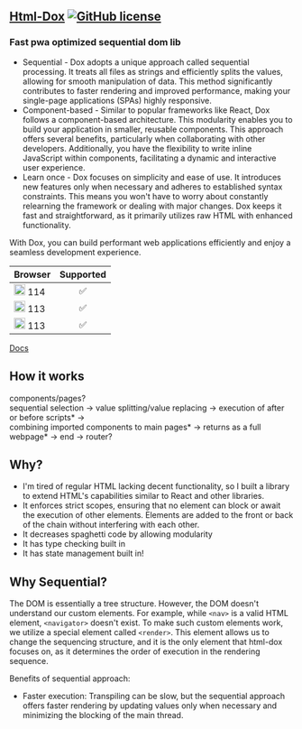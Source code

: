 ## [Html-Dox](https://malikwhitten67.github.io/html-dox/) [![GitHub license](https://img.shields.io/badge/license-MIT-blue.svg)](https://github.com/MalikWhitten67/html-dox/blob/main/LICENSE)

### Fast pwa optimized sequential dom lib

* Sequential - Dox adopts a unique approach called sequential processing. It treats all files as strings and efficiently splits the values, allowing for smooth manipulation of data. This method significantly contributes to faster rendering and improved performance, making your single-page applications (SPAs) highly responsive.
* Component-based - Similar to popular frameworks like React, Dox follows a component-based architecture. This modularity enables you to build your application in smaller, reusable components. This approach offers several benefits, particularly when collaborating with other developers. Additionally, you have the flexibility to write inline JavaScript within components, facilitating a dynamic and interactive user experience.
* Learn once - Dox focuses on simplicity and ease of use. It introduces new features only when necessary and adheres to established syntax constraints. This means you won't have to worry about constantly relearning the framework or dealing with major changes. Dox keeps it fast and straightforward, as it primarily utilizes raw HTML with enhanced functionality.

With Dox, you can build performant web applications efficiently and enjoy a seamless development experience.


| Browser       |  Supported    | 
| ------------- |:-------------:| 
| <img src="https://th.bing.com/th/id/R.4c5dfa7ec90d6208a2a2e33adbd7c633?rik=cYlZy1p%2f4TEJGQ&riu=http%3a%2f%2f1000logos.net%2fwp-content%2fuploads%2f2017%2f08%2fChrome-Logo.png&ehk=qTc576MkpOTyH91AwsOr6MD868AywziPFN3Z2RxOFWQ%3d&risl=&pid=ImgRaw&r=0" width="20"> 114     | ✅|   
|<img src="https://cdn.freebiesupply.com/logos/large/2x/firefox-logo-png-transparent.png" width="20"> 113   | ✅     |   
| <img src="https://th.bing.com/th/id/R.15317f39b369ebfe56a357aaea4860ab?rik=i1CnFnr0QPpDYg&pid=ImgRaw&r=0" width="20"> 113 | ✅      |    

[Docs](https://github.com/MalikWhitten67/html-dox/wiki)

## How it works
components/pages?  
sequential selection → 
value splitting/value replacing →
execution of after or before scripts* →  
combining imported components to main pages* → 
returns as a full webpage* → end → router?

## Why?



- I'm tired of regular HTML lacking decent functionality, so I built a library to extend HTML's capabilities similar to React and other libraries.
- It enforces strict scopes, ensuring that no element can block or await the execution of other elements. Elements are added to the front or back of the chain without interfering with each other.
- It decreases spaghetti code by allowing modularity
- It has type checking built in
- It has state management built in!

## Why Sequential?

The DOM is essentially a tree structure. However, the DOM doesn't understand our custom elements. For example, while `<nav>` is a valid HTML element, `<navigator>` doesn't exist. To make such custom elements work, we utilize a special element called `<render>`. This element allows us to change the sequencing structure, and it is the only element that html-dox focuses on, as it determines the order of execution in the rendering sequence.

Benefits of sequential approach:
- Faster execution: Transpiling can be slow, but the sequential approach offers faster rendering by updating values only when necessary and minimizing the blocking of the main thread.

